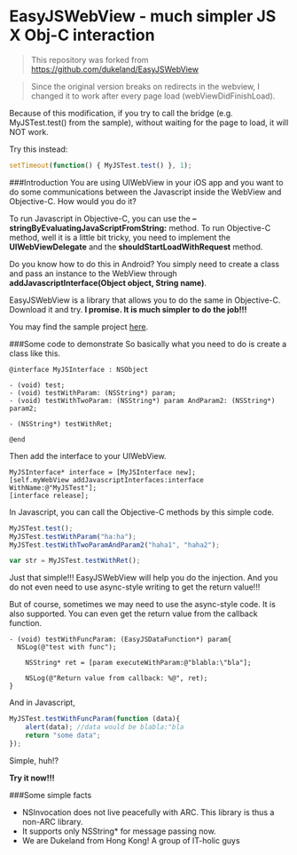 EasyJSWebView - much simpler JS X Obj-C interaction
=============

> This repository was forked from https://github.com/dukeland/EasyJSWebView

> Since the original version breaks on redirects in the webview, I changed it to work after every page load (webViewDidFinishLoad).

Because of this modification, if you try to call the bridge (e.g. MyJSTest.test() from the sample), without waiting for the page to load, it will NOT work.

Try this instead:
```js
setTimeout(function() { MyJSTest.test() }, 1);
```
###Introduction
You are using UIWebView in your iOS app and you want to do some communications between the Javascript inside the WebView and Objective-C. How would you do it?

To run Javascript in Objective-C, you can use the **– stringByEvaluatingJavaScriptFromString:** method. To run Objective-C method, well it is a little bit tricky, you need to implement the **UIWebViewDelegate** and the **shouldStartLoadWithRequest** method.

Do you know how to do this in Android? You simply need to create a class and pass an instance to the WebView through **addJavascriptInterface(Object object, String name)**.

EasyJSWebView is a library that allows you to do the same in Objective-C. Download it and try. **I promise. It is much simpler to do the job!!!**

You may find the sample project [here](https://github.com/andiradulescu/EasyJSWebViewSample).

###Some code to demonstrate
So basically what you need to do is create a class like this.

```obj-c
@interface MyJSInterface : NSObject

- (void) test;
- (void) testWithParam: (NSString*) param;
- (void) testWithTwoParam: (NSString*) param AndParam2: (NSString*) param2;

- (NSString*) testWithRet;

@end
```

Then add the interface to your UIWebView.

```obj-c
MyJSInterface* interface = [MyJSInterface new];
[self.myWebView addJavascriptInterfaces:interface WithName:@"MyJSTest"];
[interface release];
```
In Javascript, you can call the Objective-C methods by this simple code.

```js
MyJSTest.test();
MyJSTest.testWithParam("ha:ha");
MyJSTest.testWithTwoParamAndParam2("haha1", "haha2");

var str = MyJSTest.testWithRet();
```

Just that simple!!! EasyJSWebView will help you do the injection. And you do not even need to use async-style writing to get the return value!!!

But of course, sometimes we may need to use the async-style code. It is also supported. You can even get the return value from the callback function.

```obj-c
- (void) testWithFuncParam: (EasyJSDataFunction*) param{
  NSLog(@"test with func");
	
	NSString* ret = [param executeWithParam:@"blabla:\"bla"];
	
	NSLog(@"Return value from callback: %@", ret);
}
```

And in Javascript,

```js
MyJSTest.testWithFuncParam(function (data){
	alert(data); //data would be blabla:"bla
	return "some data";
});
```

Simple, huh!?

**Try it now!!!**

###Some simple facts
* NSInvocation does not live peacefully with ARC. This library is thus a non-ARC library.
* It supports only NSString* for message passing now.
* We are Dukeland from Hong Kong! A group of IT-holic guys
